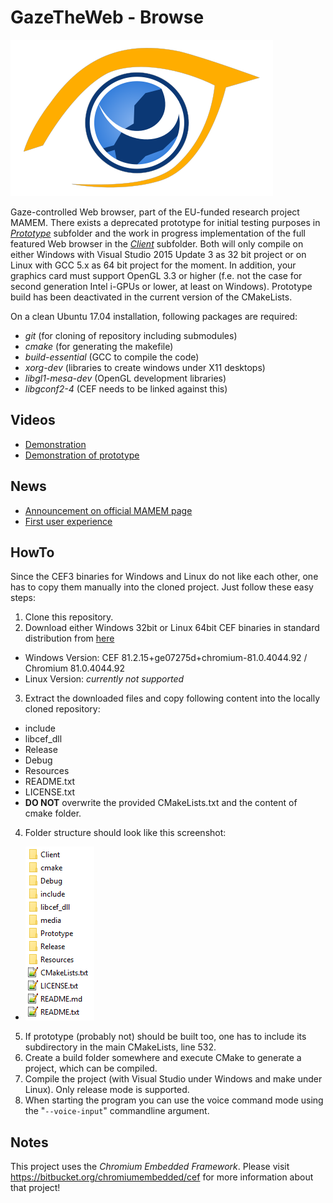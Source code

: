 # GazeTheWeb - Browse

![Logo](media/Logo.png)

Gaze-controlled Web browser, part of the EU-funded research project MAMEM. There exists a deprecated prototype for initial testing purposes in [_Prototype_](Prototype) subfolder and the work in progress implementation of the full featured Web browser in the [_Client_](Client) subfolder. Both will only compile on either Windows with Visual Studio 2015 Update 3 as 32 bit project or on Linux with GCC 5.x as 64 bit project for the moment. In addition, your graphics card must support OpenGL 3.3 or higher (f.e. not the case for second generation Intel i-GPUs or lower, at least on Windows). Prototype build has been deactivated in the current version of the CMakeLists.

On a clean Ubuntu 17.04 installation, following packages are required:
* *git* (for cloning of repository including submodules)
* *cmake* (for generating the makefile)
* *build-essential* (GCC to compile the code)
* *xorg-dev* (libraries to create windows under X11 desktops)
* *libgl1-mesa-dev* (OpenGL development libraries)
* *libgconf2-4* (CEF needs to be linked against this)

## Videos
* [Demonstration](https://www.youtube.com/watch?v=x1ESgaoQR9Y)
* [Demonstration of prototype](https://www.youtube.com/watch?v=zj1u6QTmk5k)

## News
* [Announcement on official MAMEM page](http://www.mamem.eu/gazetheweb-prototype-for-gaze-controlled-browsing-the-web)
* [First user experience](http://www.mamem.eu/mamem-meets-three-remarkable-women)

## HowTo
Since the CEF3 binaries for Windows and Linux do not like each other, one has to copy them manually into the cloned project. Just follow these easy steps:

1. Clone this repository.
2. Download either Windows 32bit or Linux 64bit CEF binaries in standard distribution from [here](http://opensource.spotify.com/cefbuilds/index.html)
 * Windows Version: CEF 81.2.15+ge07275d+chromium-81.0.4044.92 / Chromium 81.0.4044.92
 * Linux Version: *currently not supported*
3. Extract the downloaded files and copy following content into the locally cloned repository:
 * include
 * libcef_dll
 * Release
 * Debug
 * Resources
 * README.txt
 * LICENSE.txt
 * **DO NOT** overwrite the provided CMakeLists.txt and the content of cmake folder.
4. Folder structure should look like this screenshot:
 * ![Folder structure](media/Folder.png)
5. If prototype (probably not) should be built too, one has to include its subdirectory in the main CMakeLists, line 532.
6. Create a build folder somewhere and execute CMake to generate a project, which can be compiled.
7. Compile the project (with Visual Studio under Windows and make under Linux). Only release mode is supported.
8. When starting the program you can use the voice command mode using the "`--voice-input`" commandline argument.

## Notes
This project uses the _Chromium Embedded Framework_. Please visit https://bitbucket.org/chromiumembedded/cef for more information about that project!
